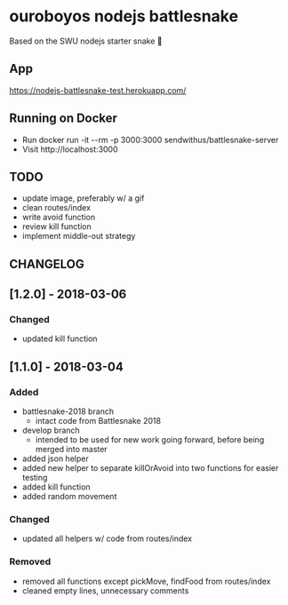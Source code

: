 # ouroboyos nodejs battlesnake

Based on the SWU nodejs starter snake 🐍

## App
https://nodejs-battlesnake-test.herokuapp.com/

## Running on Docker
- Run docker run -it --rm -p 3000:3000 sendwithus/battlesnake-server
- Visit http://localhost:3000

## TODO
- update image, preferably w/ a gif
- clean routes/index
- write avoid function
- review kill function
- implement middle-out strategy

## CHANGELOG

## [1.2.0] - 2018-03-06
### Changed
- updated kill function

## [1.1.0] - 2018-03-04
### Added
- battlesnake-2018 branch
	- intact code from Battlesnake 2018
- develop branch
	- intended to be used for new work going forward, before being merged into master
- added json helper 
- added new helper to separate killOrAvoid into two functions for easier testing
- added kill function
- added random movement

### Changed
- updated all helpers w/ code from routes/index

### Removed
- removed all functions except pickMove, findFood from routes/index
- cleaned empty lines, unnecessary comments
